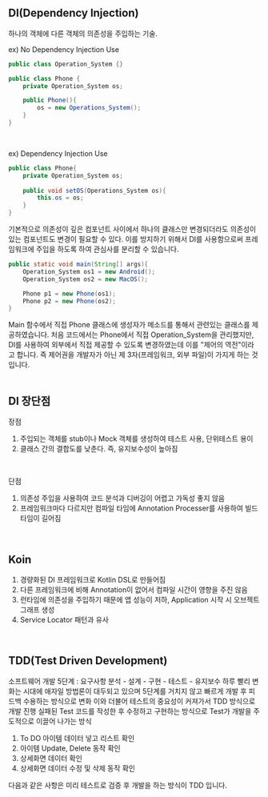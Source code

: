 
## DI(Dependency Injection)
하나의 객체에 다른 객체의 의존성을 주입하는 기술.

ex) No Dependency Injection Use
```java
public class Operation_System {}

public class Phone {
	private Operation_System os;

	public Phone(){
		os = new Operations_System();
	}
}
```
<br>

ex) Dependency Injection Use
```java
public class Phone{
	private Operation_System os;
	
	public void setOS(Operations_System os){
		this.os = os;
	}
}
```

기본적으로 의존성이 깊은 컴포넌트 사이에서 하나의 클래스만 변경되더라도 의존성이 있는 컴포넌트도 변경이 필요할 수 있다.
이를 방지하기 위해서 DI를 사용함으로써 프레임워크에 주입을 하도록 하여 관심사를 분리할 수 있습니다.
<br>

```java
public static void main(String[] args){
	Operation_System os1 = new Android();
	Operation_System os2 = new MacOS();

	Phone p1 = new Phone(os1);
	Phone p2 = new Phone(os2);
}
```

Main 함수에서 직접 Phone 클래스에 생성자가 메소드를 통해서 관련있는 클래스를 제공하였습니다.
처음 코드에서는 Phone에서 직접 Operation_System을 관리했지만, DI를 사용하여 외부에서 직접 제공할 수 있도록 변경하였는데
이를 "제어의 역전"이라고 합니다. 즉 제어권을 개발자가 아닌 제 3자(프레임워크, 외부 파일)이 가지게 하는 것입니다.
<br><br>

## DI 장단점
장점
1.  주입되는 객체를 stub이나 Mock 객체를 생성하여 테스트 사용, 단위테스트 용이
2. 클래스 간의 결합도를 낮춘다. 즉, 유지보수성이 높아짐
<br>

단점
1. 의존성 주입을 사용하여 코드 분석과 디버깅이 어렵고 가독성 좋지 않음
2. 프레임워크마다 다르지만 컴파일 타임에 Annotation Processer를 사용하여 빌드 타임이 길어짐
<br>

## Koin
1. 경량화된 DI 프레임워크로 Kotlin DSL로 만들어짐
2. 다른 프레임워크에 비해 Annotation이 없어서 컴파일 시간이 영향을 주진 않음
3. 런타임에 의존성을 주입하기 때문에 앱 성능이 저하, Application 시작 시 오브젝트 그래프 생성
4. Service Locator 패턴과 유사
<br>

## TDD(Test Driven Development)
소프트웨어 개발 5단계 : 요구사항 분석 - 설계 - 구현 - 테스트 - 유지보수 
하루 빨리 변화는 시대에 애자일 방법론이 대두되고 있으며 5단계를 거치지 않고 빠르게 개발 후 피드백 수용하는 방식으로 변화
이와 더불어 테스트의 중요성이 커져가서 TDD 방식으로 개발 진행
실패된 Test 코드를 작성한 후 수정하고 구현하는 방식으로 Test가 개발을 주도적으로 이끌어 나가는 방식

1. To DO 아이템 데이터 넣고 리스트 확인
2. 아이템 Update, Delete 동작 확인
3. 상세화면 데이터 확인
4. 상세화면 데이터 수정 및 삭제 동작 확인

다음과 같은 사항은 미리 테스트로 검증 후 개발을 하는 방식이 TDD 입니다.
<br>


